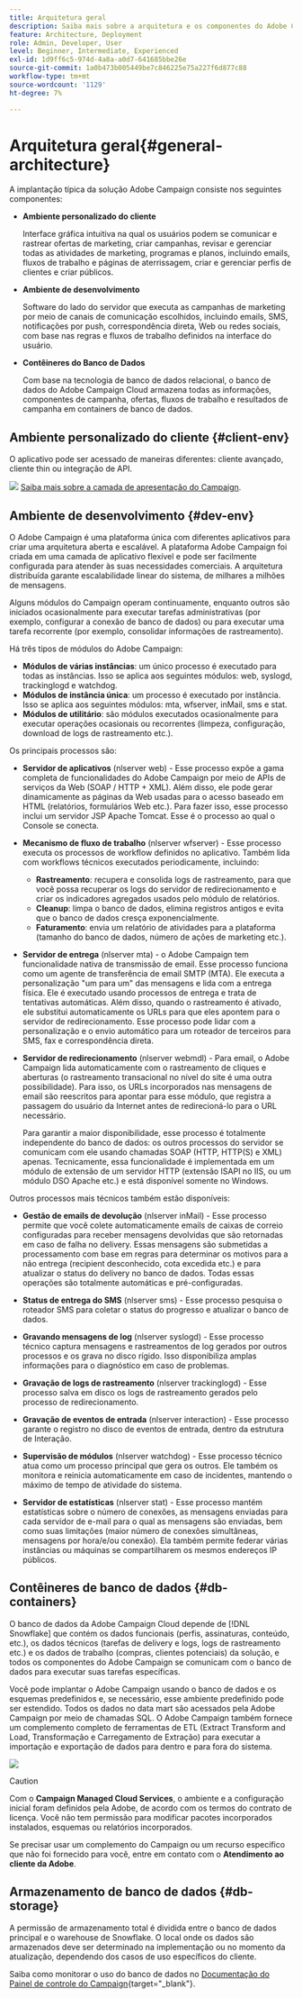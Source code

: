 ```yaml
---
title: Arquitetura geral
description: Saiba mais sobre a arquitetura e os componentes do Adobe Campaign. Saiba mais sobre como personalizar o Console do cliente e o ambiente.
feature: Architecture, Deployment
role: Admin, Developer, User
level: Beginner, Intermediate, Experienced
exl-id: 1d9ff6c5-974d-4a8a-a0d7-641685bbe26e
source-git-commit: 1a0b473b005449be7c846225e75a227f6d877c88
workflow-type: tm+mt
source-wordcount: '1129'
ht-degree: 7%

---
```


# Arquitetura geral{#general-architecture}

A implantação típica da solução Adobe Campaign consiste nos seguintes componentes:

* **Ambiente personalizado do cliente**

  Interface gráfica intuitiva na qual os usuários podem se comunicar e rastrear ofertas de marketing, criar campanhas, revisar e gerenciar todas as atividades de marketing, programas e planos, incluindo emails, fluxos de trabalho e páginas de aterrissagem, criar e gerenciar perfis de clientes e criar públicos.

* **Ambiente de desenvolvimento**

  Software do lado do servidor que executa as campanhas de marketing por meio de canais de comunicação escolhidos, incluindo emails, SMS, notificações por push, correspondência direta, Web ou redes sociais, com base nas regras e fluxos de trabalho definidos na interface do usuário.

* **Contêineres do Banco de Dados**

  Com base na tecnologia de banco de dados relacional, o banco de dados do Adobe Campaign Cloud armazena todas as informações, componentes de campanha, ofertas, fluxos de trabalho e resultados de campanha em containers de banco de dados.

## Ambiente personalizado do cliente {#client-env}

O aplicativo pode ser acessado de maneiras diferentes: cliente avançado, cliente thin ou integração de API.

![](../assets/do-not-localize/glass.png) [Saiba mais sobre a camada de apresentação do Campaign](../start/ac-components.md).

## Ambiente de desenvolvimento {#dev-env}

O Adobe Campaign é uma plataforma única com diferentes aplicativos para criar uma arquitetura aberta e escalável. A plataforma Adobe Campaign foi criada em uma camada de aplicativo flexível e pode ser facilmente configurada para atender às suas necessidades comerciais. A arquitetura distribuída garante escalabilidade linear do sistema, de milhares a milhões de mensagens.

Alguns módulos do Campaign operam continuamente, enquanto outros são iniciados ocasionalmente para executar tarefas administrativas (por exemplo, configurar a conexão de banco de dados) ou para executar uma tarefa recorrente (por exemplo, consolidar informações de rastreamento).

Há três tipos de módulos do Adobe Campaign:

* **Módulos de várias instâncias**: um único processo é executado para todas as instâncias. Isso se aplica aos seguintes módulos: web, syslogd, trackinglogd e watchdog.
* **Módulos de instância única**: um processo é executado por instância. Isso se aplica aos seguintes módulos: mta, wfserver, inMail, sms e stat.
* **Módulos de utilitário**: são módulos executados ocasionalmente para executar operações ocasionais ou recorrentes (limpeza, configuração, download de logs de rastreamento etc.).

Os principais processos são:

* **Servidor de aplicativos** (nlserver web) - Esse processo expõe a gama completa de funcionalidades do Adobe Campaign por meio de APIs de serviços da Web (SOAP / HTTP + XML). Além disso, ele pode gerar dinamicamente as páginas da Web usadas para o acesso baseado em HTML (relatórios, formulários Web etc.). Para fazer isso, esse processo inclui um servidor JSP Apache Tomcat. Esse é o processo ao qual o Console se conecta.

* **Mecanismo de fluxo de trabalho** (nlserver wfserver) - Esse processo executa os processos de workflow definidos no aplicativo. Também lida com workflows técnicos executados periodicamente, incluindo:

   * **Rastreamento**: recupera e consolida logs de rastreamento, para que você possa recuperar os logs do servidor de redirecionamento e criar os indicadores agregados usados pelo módulo de relatórios.
   * **Cleanup**: limpa o banco de dados, elimina registros antigos e evita que o banco de dados cresça exponencialmente.
   * **Faturamento**: envia um relatório de atividades para a plataforma (tamanho do banco de dados, número de ações de marketing etc.).

* **Servidor de entrega** (nlserver mta) - o Adobe Campaign tem funcionalidade nativa de transmissão de email. Esse processo funciona como um agente de transferência de email SMTP (MTA). Ele executa a personalização &quot;um para um&quot; das mensagens e lida com a entrega física. Ele é executado usando processos de entrega e trata de tentativas automáticas. Além disso, quando o rastreamento é ativado, ele substitui automaticamente os URLs para que eles apontem para o servidor de redirecionamento. Esse processo pode lidar com a personalização e o envio automático para um roteador de terceiros para SMS, fax e correspondência direta.

* **Servidor de redirecionamento** (nlserver webmdl) - Para email, o Adobe Campaign lida automaticamente com o rastreamento de cliques e aberturas (o rastreamento transacional no nível do site é uma outra possibilidade). Para isso, os URLs incorporados nas mensagens de email são reescritos para apontar para esse módulo, que registra a passagem do usuário da Internet antes de redirecioná-lo para o URL necessário.

  Para garantir a maior disponibilidade, esse processo é totalmente independente do banco de dados: os outros processos do servidor se comunicam com ele usando chamadas SOAP (HTTP, HTTP(S) e XML) apenas. Tecnicamente, essa funcionalidade é implementada em um módulo de extensão de um servidor HTTP (extensão ISAPI no IIS, ou um módulo DSO Apache etc.) e está disponível somente no Windows.

Outros processos mais técnicos também estão disponíveis:

* **Gestão de emails de devolução** (nlserver inMail) - Esse processo permite que você colete automaticamente emails de caixas de correio configuradas para receber mensagens devolvidas que são retornadas em caso de falha no delivery. Essas mensagens são submetidas a processamento com base em regras para determinar os motivos para a não entrega (recipient desconhecido, cota excedida etc.) e para atualizar o status do delivery no banco de dados. Todas essas operações são totalmente automáticas e pré-configuradas.

* **Status de entrega do SMS** (nlserver sms) - Esse processo pesquisa o roteador SMS para coletar o status do progresso e atualizar o banco de dados.

* **Gravando mensagens de log** (nlserver syslogd) - Esse processo técnico captura mensagens e rastreamentos de log gerados por outros processos e os grava no disco rígido. Isso disponibiliza amplas informações para o diagnóstico em caso de problemas.

* **Gravação de logs de rastreamento** (nlserver trackinglogd) - Esse processo salva em disco os logs de rastreamento gerados pelo processo de redirecionamento.

* **Gravação de eventos de entrada** (nlserver interaction) - Esse processo garante o registro no disco de eventos de entrada, dentro da estrutura de Interação.

* **Supervisão de módulos** (nlserver watchdog) - Esse processo técnico atua como um processo principal que gera os outros. Ele também os monitora e reinicia automaticamente em caso de incidentes, mantendo o máximo de tempo de atividade do sistema.

* **Servidor de estatísticas** (nlserver stat) - Esse processo mantém estatísticas sobre o número de conexões, as mensagens enviadas para cada servidor de e-mail para o qual as mensagens são enviadas, bem como suas limitações (maior número de conexões simultâneas, mensagens por hora/e/ou conexão). Ela também permite federar várias instâncias ou máquinas se compartilharem os mesmos endereços IP públicos.


## Contêineres de banco de dados {#db-containers}

O banco de dados da Adobe Campaign Cloud depende de [!DNL Snowflake] que contém os dados funcionais (perfis, assinaturas, conteúdo, etc.), os dados técnicos (tarefas de delivery e logs, logs de rastreamento etc.) e os dados de trabalho (compras, clientes potenciais) da solução, e todos os componentes do Adobe Campaign se comunicam com o banco de dados para executar suas tarefas específicas.

Você pode implantar o Adobe Campaign usando o banco de dados e os esquemas predefinidos e, se necessário, esse ambiente predefinido pode ser estendido. Todos os dados no data mart são acessados pela Adobe Campaign por meio de chamadas SQL. O Adobe Campaign também fornece um complemento completo de ferramentas de ETL (Extract Transform and Load, Transformação e Carregamento de Extração) para executar a importação e exportação de dados para dentro e para fora do sistema.

![](assets/data-flow-diagram.png)


>[!CAUTION]
>
>Com o **Campaign Managed Cloud Services**, o ambiente e a configuração inicial foram definidos pela Adobe, de acordo com os termos do contrato de licença. Você não tem permissão para modificar pacotes incorporados instalados, esquemas ou relatórios incorporados.
>
>Se precisar usar um complemento do Campaign ou um recurso específico que não foi fornecido para você, entre em contato com o **Atendimento ao cliente da Adobe**.

## Armazenamento de banco de dados {#db-storage}

A permissão de armazenamento total é dividida entre o banco de dados principal e o warehouse de Snowflake. O local onde os dados são armazenados deve ser determinado na implementação ou no momento da atualização, dependendo dos casos de uso específicos do cliente.

Saiba como monitorar o uso do banco de dados no [Documentação do Painel de controle do Campaign](https://experienceleague.adobe.com/docs/control-panel/using/performance-monitoring/database-monitoring/database-monitoring.html){target="_blank"}.